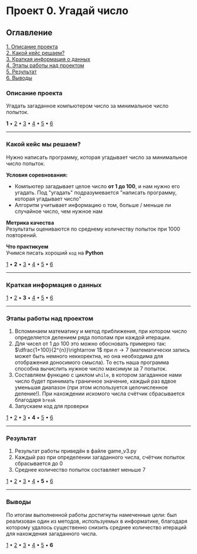 # Проект 0. Угадай число

## Оглавление
[1. Описание проекта](.README.md#Описание-проекта)  
[2. Какой кейс решаем?](.README.md#Какой-кейс-решаем)  
[3. Краткая информация о данных](https://github.com/aslanmamadiev/sf_data_science/tree/main/project_0/README.md#Краткая-информация-о-данных)  
[4. Этапы работы над проектом](https://github.com/aslanmamadiev/sf_data_science/tree/main/project_0/README.md#Этапы-работы-над-проектом)  
[5. Результат](https://github.com/aslanmamadiev/sf_data_science/tree/main/project_0/README.md#Результат)    
[6. Выводы](.README.md#Выводы)

### Описание проекта  
Угадать загаданное компьютером число за минимальное число попыток.  

**1** • [2](https://github.com/aslanmamadiev/sf_data_science/tree/main/project_0/README.md#Какой-кейс-решаем) • [3](https://github.com/aslanmamadiev/sf_data_science/tree/main/project_0/README.md#Краткая-информация-о-данных) • [4](https://github.com/aslanmamadiev/sf_data_science/tree/main/project_0/README.md#Этапы-работы-над-проектом) • [5](https://github.com/aslanmamadiev/sf_data_science/tree/main/project_0/README.md#Результат) • [6](https://github.com/aslanmamadiev/sf_data_science/tree/main/project_0/README.md#Выводы)

---

### Какой кейс мы решаем?  
Нужно написать программу, которая угадывает число за минимальное число попыток.

**Условия соревнования:**  
- Компьютер загадывает целое число **от 1 до 100**, и нам нужно его угадать. Под "угадать" подразумевается "написать программу, которая угадывает число"
- Алгоритм учитывает информацию о том, больше / меньше ли случайное число, чем нужное нам

**Метрика качества**  
Результаты оцениваются по среднему количеству попыток при 1000 повторений.

**Что практикуем** \
Учимся писать хороший `код` на **Python**  

[1](https://github.com/aslanmamadiev/sf_data_science/tree/main/project_0/README.md#Описание-проекта) • **2** • [3](https://github.com/aslanmamadiev/sf_data_science/tree/main/project_0/README.md#Краткая-информация-о-данных) • [4](https://github.com/aslanmamadiev/sf_data_science/tree/main/project_0/README.md#Этапы-работы-над-проектом) • [5](https://github.com/aslanmamadiev/sf_data_science/tree/main/project_0/README.md#Результат) • [6](https://github.com/aslanmamadiev/sf_data_science/tree/main/project_0/README.md#Выводы)

---

### Краткая информация о данных  
[1](https://github.com/aslanmamadiev/sf_data_science/tree/main/project_0/README.md#Описание-проекта) • [2](https://github.com/aslanmamadiev/sf_data_science/tree/main/project_0/README.md#Какой-кейс-решаем) • **3** • [4](https://github.com/aslanmamadiev/sf_data_science/tree/main/project_0/README.md#Этапы-работы-над-проектом) • [5](https://github.com/aslanmamadiev/sf_data_science/tree/main/project_0/README.md#Результат) • [6](https://github.com/aslanmamadiev/sf_data_science/tree/main/project_0/README.md#Выводы)

---

### Этапы работы над проектом
1. Вспоминаем математику и метод приближения, при котором число определяется делением ряда пополам при каждой итерации.
2. Для чисел от 1 до 100 это можно обосновать примерно так: $\dfrac{1+100}{2^{n}}\rightarrow 1$ при $n\rightarrow 7$ (математически запись может быть немного неккоректна, но она необходима для отображения доносимого смысла). То есть наша программа способна вычислить нужное число максимум за 7 попыток.
3. Составляем функцию с циклом `while`, в котором загаданное нами число будет принимать граничное значение, каждый раз вдвое уменьшая диапазон (при этом используется целочисленное деление!).
При нахождении искомого числа счётчик сбрасывается благодаря `break`
4. Запускаем код для проверки

[1](https://github.com/aslanmamadiev/sf_data_science/tree/main/project_0/README.md#Описание-проекта) • [2](https://github.com/aslanmamadiev/sf_data_science/tree/main/project_0/README.md#Какой-кейс-решаем) • [3](https://github.com/aslanmamadiev/sf_data_science/tree/main/project_0/README.md#Краткая-информация-о-данных) • **4** • [5](https://github.com/aslanmamadiev/sf_data_science/tree/main/project_0/README.md#Результат) • [6](https://github.com/aslanmamadiev/sf_data_science/tree/main/project_0/README.md#Выводы)

---

### Результат
1. Результат работы приведён в файле game_v3.py
2. Каждый раз при определении загаданного числа, счётчик попыток сбрасывается до 0
3. Среднее количество попыток составляет меньше 7  

[1](https://github.com/aslanmamadiev/sf_data_science/tree/main/project_0/README.md#Описание-проекта) • [2](https://github.com/aslanmamadiev/sf_data_science/tree/main/project_0/README.md#Какой-кейс-решаем) • [3](https://github.com/aslanmamadiev/sf_data_science/tree/main/project_0/README.md#Краткая-информация-о-данных) • [4](https://github.com/aslanmamadiev/sf_data_science/tree/main/project_0/README.md#Этапы-работы-над-проектом) • **5** • [6](https://github.com/aslanmamadiev/sf_data_science/tree/main/project_0/README.md#Выводы)

---

### Выводы
По итогам выполненной работы достигнуты намеченные цели: был реализован один из методов, используемых в информатике, благодаря которому удалось существенно снизить среднее количество итераций для нахождения загаданного числа.  

[1](https://github.com/aslanmamadiev/sf_data_science/tree/main/project_0/README.md#Описание-проекта) • [2](https://github.com/aslanmamadiev/sf_data_science/tree/main/project_0/README.md#Какой-кейс-решаем) • [3](https://github.com/aslanmamadiev/sf_data_science/tree/main/project_0/README.md#Краткая-информация-о-данных) • [4](https://github.com/aslanmamadiev/sf_data_science/tree/main/project_0/README.md#Этапы-работы-над-проектом) • [5](https://github.com/aslanmamadiev/sf_data_science/tree/main/project_0/README.md#Результат) • **6**
